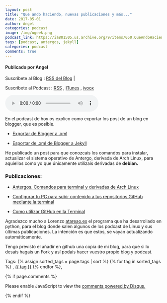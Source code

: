 ```yaml
---
layout: post
title: "Que ando haciendo, nuevas publicaciones y más..."
date: 2017-05-01
author: Angel
categories: podcast
image: /img/ugeek.png
podcast_link: https://ia801505.us.archive.org/9/items/050.QueAndoHaciendo/050.%20Que%20ando%20haciendo.mp3
tags: [podcast, antergos, jekyll]
categories: podcast
comments: true
---
```

#### Publicado por Angel

Suscribete al Blog :  [RSS del Blog](http://feeds.feedburner.com/uGeekBlog) |

Suscribete al Podcast :  [RSS](http://feeds.feedburner.com/ugeek) , [ITunes](https://itunes.apple.com/us/podcast/ugeek/id1201421866?mt=2) , [ivoox](https://www.ivoox.com/podcast-ugeek_sq_f1383493_1.html)

<audio controls>
  <source src="https://ia801505.us.archive.org/9/items/050.QueAndoHaciendo/050.%20Que%20ando%20haciendo.mp3" type="audio/mpeg">
Your browser does not support the audio element.
</audio>
<!-- ---------------------------------------------------Pon aquí el audio-------------------------------------------------------- -->

En el podcast de hoy os explico como exportar los post de un blog en blogger, que es posible.

* [Exportar de Blogger a .xml](https://support.google.com/blogger/answer/41387?visit_id=1-636291614723559638-3770125108&rd=1)  

* [Esportar de .xml de Blogger a Jekyll](http://import.jekyllrb.com/docs/blogger/)  


He publicado un post para que conozcais los comandos para instalar, actualizar el sistema operativo de Antergo, derivada de Arch Linux, para aquiellos como yo que únicamente utilizais derivadas de **debian.**

### Publicaciones:   

* [Antergos. Comandos para terminal y derivadas de Arch Linux](https://ugeek.github.io/Antergos-comando-para-terminal-y-derivadas-arch/)


* [Configurar tu PC para subir contenido a tus repositorios GitHub mediante la terminal](https://ugeek.github.io/configurar-tu-pc-para-subir-contenido-a-tus-repositiorios-github-mediante-terminal/)  

* [Como utilizar GitHub en la Terminal](https://ugeek.github.io/utilizar-github-desde-terminal/)  

Agradezco mucho a Lorenzo [atareao.es](https://www.atareao.es/) el programa que ha desarrollado en python, para el blog donde salen algunos de los podcast de Linux y sus últimas publicaciones. La intención es que estos, se vayan actualizando automáticamente.  

Tengo previsto el añadir en github una copia de mi blog, para que si lo desais hagais un Fork y así podais hacer vuestro propio blog y podcast.

<!-- -------------------------------------Aquí abajo los comentarios -------------------------------------------  -->
Tags: {% assign sorted_tags = page.tags | sort %} {% for tag in sorted_tags %} , <span class="tag"><a href="/tag#{{ tag }}">{{ tag }}</a></span> {% endfor %},


{% if page.comments %}
<div id="disqus_thread"></div>
<script>

/**
*  RECOMMENDED CONFIGURATION VARIABLES: EDIT AND UNCOMMENT THE SECTION BELOW TO INSERT DYNAMIC VALUES FROM YOUR PLATFORM OR CMS.
*  LEARN WHY DEFINING THESE VARIABLES IS IMPORTANT: https://disqus.com/admin/universalcode/#configuration-variables*/
/*
var disqus_config = function () {
this.page.url = PAGE_URL;  // Replace PAGE_URL with your page's canonical URL variable
this.page.identifier = PAGE_IDENTIFIER; // Replace PAGE_IDENTIFIER with your page's unique identifier variable
};
*/
(function() { // DON'T EDIT BELOW THIS LINE
var d = document, s = d.createElement('script');
s.src = 'https://https-angelbcn-github-io-ugeek.disqus.com/embed.js';
s.setAttribute('data-timestamp', +new Date());
(d.head || d.body).appendChild(s);
})();
</script>
<noscript>Please enable JavaScript to view the <a href="https://disqus.com/?ref_noscript">comments powered by Disqus.</a></noscript>

{% endif %}

<script id="dsq-count-scr" src="//https-angelbcn-github-io-ugeek.disqus.com/count.js" async></script>
